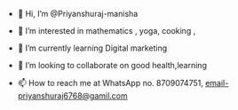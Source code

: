 - 👋 Hi, I’m @Priyanshuraj-manisha
- 👀 I’m interested in mathematics , yoga, cooking ,
- 🌱 I’m currently learning Digital marketing 
- 💞️ I’m looking to collaborate on good health,learning
  
- 📫 How to reach me at WhatsApp no. 8709074751, email-priyanshuraj6768@gamil.com

<!---
Priyanshuraj-manisha/Priyanshuraj-manisha is a ✨ special ✨ repository because its `README.md` (this file) appears on your GitHub profile.
You can click the Preview link to take a look at your changes.
--->
